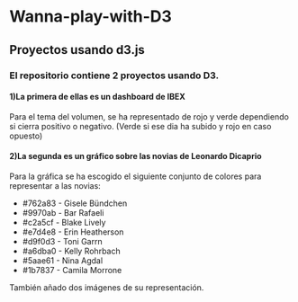 # Wanna-play-with-D3
## Proyectos usando d3.js

### El repositorio contiene 2 proyectos usando D3.

#### 1)La primera de ellas es un dashboard de IBEX
  Para el tema del volumen, se ha representado de rojo y verde dependiendo si cierra positivo o negativo. 
  (Verde si ese dia ha subido y rojo en caso opuesto)
  
#### 2)La segunda es un gráfico sobre las novias de Leonardo Dicaprio
  Para la gráfica se ha escogido el siguiente conjunto de colores para representar a las novias:
  * #762a83 - Gisele Bündchen
  * #9970ab - Bar Rafaeli
  * #c2a5cf - Blake Lively
  * #e7d4e8 - Erin Heatherson
  * #d9f0d3 - Toni Garrn
  * #a6dba0 - Kelly Rohrbach
  * #5aae61 - Nina Agdal
  * #1b7837 - Camila Morrone


También añado dos imágenes de su representación.
